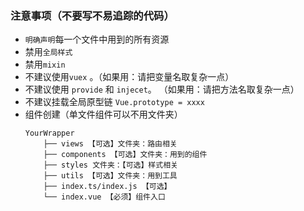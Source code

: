 


### 注意事项（不要写不易追踪的代码）
- `明确声明`每一个文件中用到的所有资源
- 禁用`全局样式`
- 禁用`mixin`
- 不建议使用`vuex` 。（如果用：请把变量名取复杂一点）
- 不建议使用 `provide` 和 `injecet`。 （如果用：请把方法名取复杂一点）
- 不建议挂载全局原型链 `Vue.prototype = xxxx`
- 组件创建（单文件组件可以不用文件夹）
  ```
  YourWrapper
      ├── views 【可选】文件夹：路由相关
      ├── components 【可选】文件夹：用到的组件
      ├── styles 文件夹：【可选】样式相关
      ├── utils 【可选】文件夹：用到工具
      ├── index.ts/index.js 【可选】
      └── index.vue 【必须】组件入口
  ```
